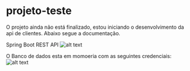 # projeto-teste


O projeto ainda não está finalizado, estou iniciando o desenvolvimento da api de clientes. Abaixo segue a documentação.


Spring Boot REST API
![alt text](https://github.com/DaniloSoares0/projeto-teste/blob/master/src/main/resources/img/ssd.JPG)


O Banco de dados esta em momoeria com as seguintes credenciais:
![alt text](https://github.com/DaniloSoares0/projeto-teste/blob/master/src/main/resources/img/gb.JPG)
